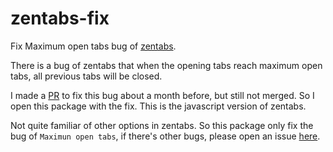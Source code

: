 # zentabs-fix

Fix Maximum open tabs bug of [zentabs](https://atom.io/packages/zentabs).

There is a bug of zentabs that when the opening tabs reach maximum open tabs, all previous tabs will be closed.

I made a [PR](https://github.com/ArnaudRinquin/atom-zentabs/pull/46) to fix this bug about a month before, but still not merged. So I open this package with the fix. This is the javascript version of zentabs.

Not quite familiar of other options in zentabs. So this package only fix the bug of `Maximun open tabs`, if there's other bugs, please open an issue [here](https://github.com/yubaoquan/zentabs-fix/issues).
